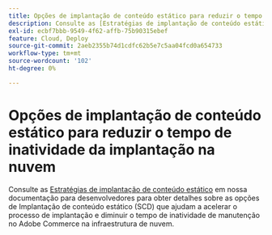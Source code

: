 ```yaml
---
title: Opções de implantação de conteúdo estático para reduzir o tempo de inatividade da implantação na nuvem
description: Consulte as [Estratégias de implantação de conteúdo estático](https://experienceleague.adobe.com/en/docs/commerce-cloud-service/user-guide/develop/deploy/static-content) em nossa documentação do desenvolvedor para obter detalhes sobre as opções de Implantação de conteúdo estático (SCD) que ajudam a acelerar o processo de implantação e diminuir o tempo de inatividade de manutenção no Adobe Commerce na infraestrutura em nuvem.
exl-id: ecbf7bbb-9549-4f62-affb-75b90315ebef
feature: Cloud, Deploy
source-git-commit: 2aeb2355b74d1cdfc62b5e7c5aa04fcd0a654733
workflow-type: tm+mt
source-wordcount: '102'
ht-degree: 0%

---
```


# Opções de implantação de conteúdo estático para reduzir o tempo de inatividade da implantação na nuvem

Consulte as [Estratégias de implantação de conteúdo estático](https://experienceleague.adobe.com/en/docs/commerce-cloud-service/user-guide/develop/deploy/static-content) em nossa documentação para desenvolvedores para obter detalhes sobre as opções de Implantação de conteúdo estático (SCD) que ajudam a acelerar o processo de implantação e diminuir o tempo de inatividade de manutenção no Adobe Commerce na infraestrutura de nuvem.
